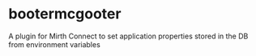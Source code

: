 # bootermcgooter
A plugin for Mirth Connect to set application properties stored in the DB from environment variables 
